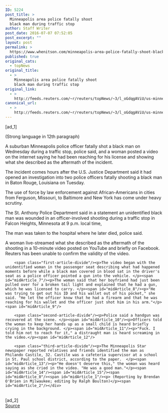 ```yaml
---
ID: 5224
post_title: >
  Minneapolis area police fatally shoot
  black man during traffic stop
author: Staff Writer
post_date: 2016-07-07 07:52:05
post_excerpt: ""
layout: post
permalink: >
  https://www.whenitson.com/minneapolis-area-police-fatally-shoot-black-man-during-traffic-stop/
published: true
original_cats:
  - topNews
original_title:
  - >
    Minneapolis area police fatally shoot
    black man during traffic stop
original_link:
  - >
    http://feeds.reuters.com/~r/reuters/topNews/~3/l_oGdqgAViU/us-minnesota-police-idUSKCN0ZN0MF
canonical_url:
  - >
    http://feeds.reuters.com/~r/reuters/topNews/~3/l_oGdqgAViU/us-minnesota-police-idUSKCN0ZN0MF
---
```

 [ad_1]
<br><div id="articleText">
<span id="midArticle_start"/>

<span class="focusParagraph" readability="2"><p> (Strong language in 12th paragraph)</p></span><span id="midArticle_0"/><p><span class="articleLocatio&lt;/span&gt;n">A suburban Minneapolis police officer fatally shot a black man on Wednesday during a traffic stop, police said, and a woman posted a video on the internet saying he had been reaching for his license and showing what she described as the aftermath of the incident.</span></p><span id="midArticle_1"/><p>The incident comes hours after the U.S. Justice Department said it had opened an investigation into two police officers fatally shooting a black man in Baton Rouge, Louisiana on Tuesday. </p><span id="midArticle_2"/><p>The use of force by law enforcement against African-Americans in cities from Ferguson, Missouri, to Baltimore and New York has come under heavy scrutiny. </p><span id="midArticle_3"/><p>The St. Anthony Police Department said in a statement an unidentified black man was wounded in an officer-involved shooting during a traffic stop in Falcon Heights, Minnesota at 9 p.m. local time, </p><span id="midArticle_4"/><p>The man was taken to the hospital where he later died, police said.  </p><span id="midArticle_5"/><p>A woman live-streamed what she described as the aftermath of the shooting in a 10-minute video posted on YouTube and briefly on Facebook. Reuters has been unable to confirm the validity of the video.  </p><span id="midArticle_6"/>
        
        <span class="first-article-divide"/><p>The video began with the unidentified woman in the passenger seat describing what had happened moments before while a black man covered in blood sat in the driver's seat as a police officer pointed a gun into the vehicle. </p><span id="midArticle_7"/><p>The woman said that her boyfriend had just been pulled over for a broken tail light and explained that he had a gun, which he was licensed to carry. </p><span id="midArticle_8"/><p>"He was trying to get out his ID and his wallet out of his pocket," she said. "He let the officer know that he had a firearm and that he was reaching for his wallet and the officer just shot him in his arm."</p><span id="midArticle_9"/>
        
        <span class="second-article-divide"/><p>Police said a handgun was recovered at the scene. </p><span id="midArticle_10"/><p>Officers told the woman to keep her hands up as a small child is heard briefly crying in the background. </p><span id="midArticle_11"/><p>"Fuck. I told him not to reach for it," a distraught man is heard screaming in the video.</p><span id="midArticle_12"/>
        
        <span class="third-article-divide"/><p>The Minneapolis Star newspaper reported relatives and friends identified the man as Philando Castile, 32. Castile was a cafeteria supervisor at a school in St. Paul school district, according to the paper.  </p><span id="midArticle_13"/><p>"He doesn't deserve this," the woman was heard saying as she cried in the video. "He was a good man."</p><span id="midArticle_14"/><span id="midArticle_15"/><span id="midArticle_0"/><span id="midArticle_1"/><p> (Reporting by Brendan O'Brien in Milwaukee; editing by Ralph Boulton)</p><span id="midArticle_2"/></div>
<br>[ad_2]
<br><a href="http://feeds.reuters.com/~r/reuters/topNews/~3/l_oGdqgAViU/us-minnesota-police-idUSKCN0ZN0MF">Source </a>
